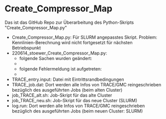 # Create_Compressor_Map

Das ist das GitHub Repo zur Überarbeitung des Python-Skripts "Create_Compressor_Map.py"

- Create_Compressor_Map.py: Für SLURM angepasstes Skript. Problem: Kennlinien-Berechnung wird nicht fortgesetzt für nächsten Betriebspunkt
- 220614_stoewer_Create_Compressor_Map.py:
  - folgende Sachen wurden geändert:
  - 
  - folgende Fehlermeldung ist aufgetreten:
  - 
- TRACE_entry.input: Datei mit Eintrittsrandbedingungen
- TRACE_job.dat: Dort werden alle Infos von TRACE/GMC reingeschrieben bezüglich des ausgeführten Jobs (beim alten Cluster)
- job_TRACE_alt.sh: Job-Skript für das alte Cluster
- job_TRACE_neu.sh: Job-Skript für das neue Cluster (SLURM)
- log.run: Dort werden alle Infos von TRACE/GMC reingeschrieben bezüglich des ausgeführten Jobs (beim neuen Cluster: SLURM)
